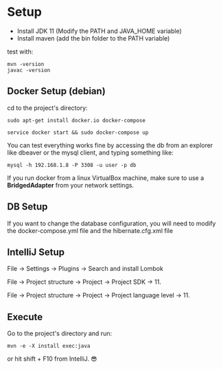 # Setup
- Install JDK 11 (Modify the PATH and JAVA_HOME variable)
- Install maven (add the bin folder to the PATH variable)

test with:
 ```shell script
mvn -version
javac -version
```

## Docker Setup (debian)
cd to the project's directory:
```shell script
sudo apt-get install docker.io docker-compose

service docker start && sudo docker-compose up
``` 
You can test everything works fine by accessing the db
from an explorer like dbeaver or the mysql client, and typing something like:
```shell script
mysql -h 192.168.1.8 -P 3308 -u user -p db
````
If you run docker from a linux VirtualBox machine,
make sure to use a **BridgedAdapter** from your network settings.

## DB Setup
If you want to change the database configuration, you will need to modify the 
docker-compose.yml file and the hibernate.cfg.xml file

## IntelliJ Setup
File -> Settings -> Plugins -> Search and install Lombok

File -> Project structure -> Project -> Project SDK -> 11.

File -> Project structure -> Project -> Project language level -> 11. 
## Execute
Go to the project's directory and run:
```shell script
mvn -e -X install exec:java
```
or hit shift + F10 from IntelliJ. 😎
